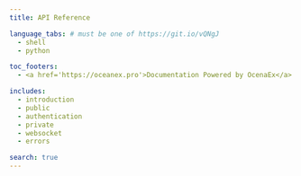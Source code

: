 ```yaml
---
title: API Reference

language_tabs: # must be one of https://git.io/vQNgJ
  - shell 
  - python

toc_footers:
  - <a href='https://oceanex.pro'>Documentation Powered by OcenaEx</a>

includes:
  - introduction
  - public
  - authentication
  - private
  - websocket
  - errors

search: true
---
```






